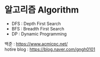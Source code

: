 # 알고리즘 Algorithm

- DFS : Depth First Search
- BFS : Breadth First Search
- DP : Dynamic Programming

백준 : https://www.acmicpc.net/ <br/>
hotire blog : https://blog.naver.com/gngh0101
